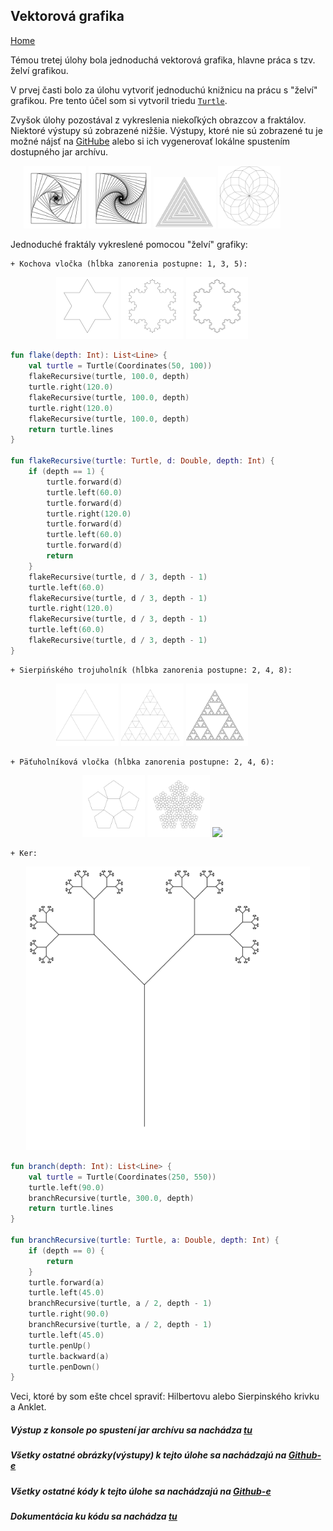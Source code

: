 ## Vektorová grafika
[Home](../)

Témou tretej úlohy bola jednoduchá vektorová grafika, hlavne práca s tzv. želví grafikou.

V prvej časti bolo za úlohu vytvoriť jednoduchú knižnicu na prácu s "želví" grafikou. Pre tento účel som si vytvoril triedu [`Turtle`](../javadoc/iv122/com.github.mseleng.iv122.util/-turtle).

Zvyšok úlohy pozostával z vykreslenia niekoľkých obrazcov a fraktálov. Niektoré výstupy sú zobrazené nižšie. Výstupy, ktoré nie sú zobrazené tu je možné nájsť na [GitHube](https://github.com/mseleng/iv122/tree/gh-pages/iv122_outputs/assignment3) alebo si ich vygenerovať lokálne spustením dostupného jar archívu.

<div align="center" style="width:90%">
    <img src="../iv122_outputs/assignment3/nestedsquare2.svg" width="22%"/>
    <img src="../iv122_outputs/assignment3/nestedsquare3.svg" width="22%"/>
    <img src="../iv122_outputs/assignment3/nestedTriangle2.svg" width="22%"/>
    <img src="../iv122_outputs/assignment3/flower.svg" width="22%"/>
</div>

Jednoduché fraktály vykreslené pomocou "želví" grafiky:

    + Kochova vločka (hĺbka zanorenia postupne: 1, 3, 5): 

<div align="center" style="width:90%">
    <img src="../iv122_outputs/assignment3/koch-flake-1.svg" width="22%"/>
    <img src="../iv122_outputs/assignment3/koch-flake-3.svg" width="22%"/>
    <img src="../iv122_outputs/assignment3/koch-flake-5.svg" width="22%"/>
</div>

```kotlin
fun flake(depth: Int): List<Line> {
    val turtle = Turtle(Coordinates(50, 100))
    flakeRecursive(turtle, 100.0, depth)
    turtle.right(120.0)
    flakeRecursive(turtle, 100.0, depth)
    turtle.right(120.0)
    flakeRecursive(turtle, 100.0, depth)
    return turtle.lines
}

fun flakeRecursive(turtle: Turtle, d: Double, depth: Int) {
    if (depth == 1) {
        turtle.forward(d)
        turtle.left(60.0)
        turtle.forward(d)
        turtle.right(120.0)
        turtle.forward(d)
        turtle.left(60.0)
        turtle.forward(d)
        return
    }
    flakeRecursive(turtle, d / 3, depth - 1)
    turtle.left(60.0)
    flakeRecursive(turtle, d / 3, depth - 1)
    turtle.right(120.0)
    flakeRecursive(turtle, d / 3, depth - 1)
    turtle.left(60.0)
    flakeRecursive(turtle, d / 3, depth - 1)
}
```

    + Sierpińského trojuholník (hĺbka zanorenia postupne: 2, 4, 8):

<div align="center" style="width:90%">
    <img src="../iv122_outputs/assignment3/sierpinski-triangle-2.svg" width="22%"/>
    <img src="../iv122_outputs/assignment3/sierpinski-triangle-4.svg" width="22%"/>
    <img src="../iv122_outputs/assignment3/sierpinski-triangle-8.svg" width="22%"/>
</div>

    + Päťuholníková vločka (hĺbka zanorenia postupne: 2, 4, 6):

<div align="center" style="width:90%">
    <img src="../iv122_outputs/assignment3/penta-flake-2.svg" width="22%"/>
    <img src="../iv122_outputs/assignment3/penta-flake-4.svg" width="22%"/>
    <img src="../iv122_outputs/assignment3/penta-flake-6.svg" width="22%"/>
</div>

    + Ker:
    
<p align="center"><img src="../iv122_outputs/assignment3/branch.svg" width="90%"/></p>

```kotlin
fun branch(depth: Int): List<Line> {
    val turtle = Turtle(Coordinates(250, 550))
    turtle.left(90.0)
    branchRecursive(turtle, 300.0, depth)
    return turtle.lines
}

fun branchRecursive(turtle: Turtle, a: Double, depth: Int) {
    if (depth == 0) {
        return
    }
    turtle.forward(a)
    turtle.left(45.0)
    branchRecursive(turtle, a / 2, depth - 1)
    turtle.right(90.0)
    branchRecursive(turtle, a / 2, depth - 1)
    turtle.left(45.0)
    turtle.penUp()
    turtle.backward(a)
    turtle.penDown()
}
```

Veci, ktoré by som ešte chcel spraviť: Hilbertovu alebo Sierpinského krivku a Anklet.

##### Výstup z konsole po spustení jar archívu sa nachádza [tu](./console-output.md)
##### Všetky ostatné obrázky(výstupy) k tejto úlohe sa nachádzajú na [Github-e](https://github.com/mseleng/iv122/tree/gh-pages/iv122_outputs/assignment3)
##### Všetky ostatné kódy k tejto úlohe sa nachádzajú na [Github-e](https://github.com/mseleng/iv122/tree/gh-pages/src/com/github/mseleng/iv122/assignment3)
##### Dokumentácia ku kódu sa nachádza [tu](../javadoc/iv122/com.github.mseleng.iv122.assignment3)

